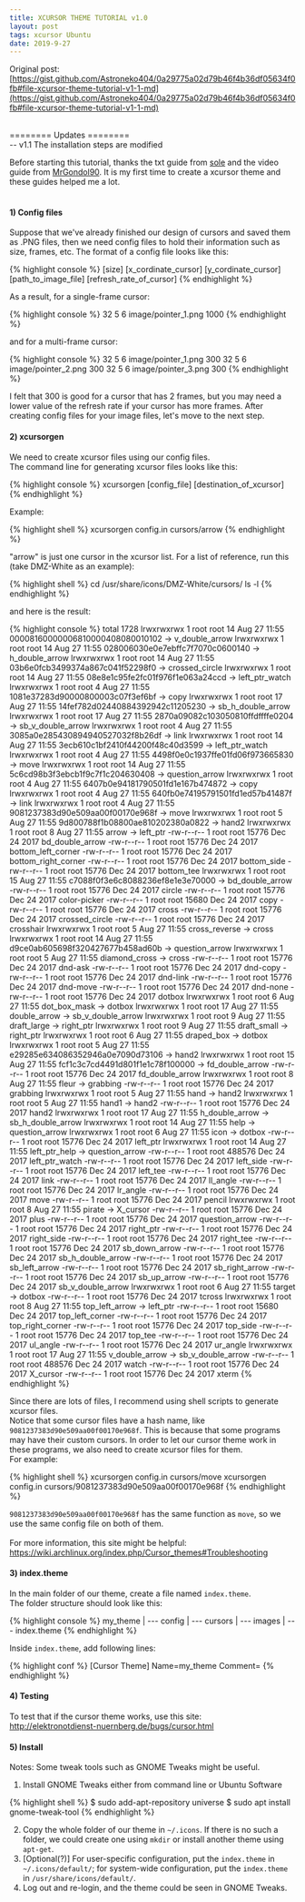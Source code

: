 ```yaml
---
title: XCURSOR THEME TUTORIAL v1.0
layout: post
tags: xcursor Ubuntu
date: 2019-9-27
---
```


Original post: <br/>
[https://gist.github.com/Astroneko404/0a29775a02d79b46f4b36df05634f0fb#file-xcursor-theme-tutorial-v1-1-md](https://gist.github.com/Astroneko404/0a29775a02d79b46f4b36df05634f0fb#file-xcursor-theme-tutorial-v1-1-md)
<br/><br/>

======== Updates ========<br/>
-- v1.1 The installation steps are modified<br/>

Before starting this tutorial, thanks the txt guide from [sole](https://gist.github.com/sole/571812) and the video guide from [MrGondol90](https://www.youtube.com/watch?v=cH1zij5yM9I&t=157s). It is my first time to create a xcursor theme and these guides helped me a lot.<br/><br/>

#### 1) Config files
Suppose that we've already finished our design of cursors and saved them as .PNG files, then we need config files to hold their information such as size, frames, etc.
The format of a config file looks like this:

{% highlight console %}
[size] [x_cordinate_cursor] [y_cordinate_cursor] [path_to_image_file] [refresh_rate_of_cursor]
{% endhighlight %}

As a result, for a single-frame cursor:

{% highlight console %}
32 5 6 image/pointer_1.png 1000
{% endhighlight %}

and for a multi-frame cursor:

{% highlight console %}
32 5 6 image/pointer_1.png 300
32 5 6 image/pointer_2.png 300
32 5 6 image/pointer_3.png 300
{% endhighlight %}

I felt that 300 is good for a cursor that has 2 frames, but you may need a lower value of the refresh rate if your cursor has more frames. After creating config files for your image files, let's move to the next step.

#### 2) xcursorgen
We need to create xcursor files using our config files.<br/>
The command line for generating xcursor files looks like this:

{% highlight console %}
xcursorgen [config_file] [destination_of_xcursor]
{% endhighlight %}

Example:

{% highlight shell %}
xcursorgen config.in cursors/arrow
{% endhighlight %}

"arrow" is just one cursor in the xcursor list. For a list of reference, run this (take DMZ-White as an example):

{% highlight shell %}
cd /usr/share/icons/DMZ-White/cursors/
ls -l
{% endhighlight %}

and here is the result:

{% highlight console %}
total 1728
lrwxrwxrwx 1 root root     14 Aug 27 11:55 00008160000006810000408080010102 -> v_double_arrow
lrwxrwxrwx 1 root root     14 Aug 27 11:55 028006030e0e7ebffc7f7070c0600140 -> h_double_arrow
lrwxrwxrwx 1 root root     14 Aug 27 11:55 03b6e0fcb3499374a867c041f52298f0 -> crossed_circle
lrwxrwxrwx 1 root root     14 Aug 27 11:55 08e8e1c95fe2fc01f976f1e063a24ccd -> left_ptr_watch
lrwxrwxrwx 1 root root      4 Aug 27 11:55 1081e37283d90000800003c07f3ef6bf -> copy
lrwxrwxrwx 1 root root     17 Aug 27 11:55 14fef782d02440884392942c11205230 -> sb_h_double_arrow
lrwxrwxrwx 1 root root     17 Aug 27 11:55 2870a09082c103050810ffdffffe0204 -> sb_v_double_arrow
lrwxrwxrwx 1 root root      4 Aug 27 11:55 3085a0e285430894940527032f8b26df -> link
lrwxrwxrwx 1 root root     14 Aug 27 11:55 3ecb610c1bf2410f44200f48c40d3599 -> left_ptr_watch
lrwxrwxrwx 1 root root      4 Aug 27 11:55 4498f0e0c1937ffe01fd06f973665830 -> move
lrwxrwxrwx 1 root root     14 Aug 27 11:55 5c6cd98b3f3ebcb1f9c7f1c204630408 -> question_arrow
lrwxrwxrwx 1 root root      4 Aug 27 11:55 6407b0e94181790501fd1e167b474872 -> copy
lrwxrwxrwx 1 root root      4 Aug 27 11:55 640fb0e74195791501fd1ed57b41487f -> link
lrwxrwxrwx 1 root root      4 Aug 27 11:55 9081237383d90e509aa00f00170e968f -> move
lrwxrwxrwx 1 root root      5 Aug 27 11:55 9d800788f1b08800ae810202380a0822 -> hand2
lrwxrwxrwx 1 root root      8 Aug 27 11:55 arrow -> left_ptr
-rw-r--r-- 1 root root  15776 Dec 24  2017 bd_double_arrow
-rw-r--r-- 1 root root  15776 Dec 24  2017 bottom_left_corner
-rw-r--r-- 1 root root  15776 Dec 24  2017 bottom_right_corner
-rw-r--r-- 1 root root  15776 Dec 24  2017 bottom_side
-rw-r--r-- 1 root root  15776 Dec 24  2017 bottom_tee
lrwxrwxrwx 1 root root     15 Aug 27 11:55 c7088f0f3e6c8088236ef8e1e3e70000 -> bd_double_arrow
-rw-r--r-- 1 root root  15776 Dec 24  2017 circle
-rw-r--r-- 1 root root  15776 Dec 24  2017 color-picker
-rw-r--r-- 1 root root  15680 Dec 24  2017 copy
-rw-r--r-- 1 root root  15776 Dec 24  2017 cross
-rw-r--r-- 1 root root  15776 Dec 24  2017 crossed_circle
-rw-r--r-- 1 root root  15776 Dec 24  2017 crosshair
lrwxrwxrwx 1 root root      5 Aug 27 11:55 cross_reverse -> cross
lrwxrwxrwx 1 root root     14 Aug 27 11:55 d9ce0ab605698f320427677b458ad60b -> question_arrow
lrwxrwxrwx 1 root root      5 Aug 27 11:55 diamond_cross -> cross
-rw-r--r-- 1 root root  15776 Dec 24  2017 dnd-ask
-rw-r--r-- 1 root root  15776 Dec 24  2017 dnd-copy
-rw-r--r-- 1 root root  15776 Dec 24  2017 dnd-link
-rw-r--r-- 1 root root  15776 Dec 24  2017 dnd-move
-rw-r--r-- 1 root root  15776 Dec 24  2017 dnd-none
-rw-r--r-- 1 root root  15776 Dec 24  2017 dotbox
lrwxrwxrwx 1 root root      6 Aug 27 11:55 dot_box_mask -> dotbox
lrwxrwxrwx 1 root root     17 Aug 27 11:55 double_arrow -> sb_v_double_arrow
lrwxrwxrwx 1 root root      9 Aug 27 11:55 draft_large -> right_ptr
lrwxrwxrwx 1 root root      9 Aug 27 11:55 draft_small -> right_ptr
lrwxrwxrwx 1 root root      6 Aug 27 11:55 draped_box -> dotbox
lrwxrwxrwx 1 root root      5 Aug 27 11:55 e29285e634086352946a0e7090d73106 -> hand2
lrwxrwxrwx 1 root root     15 Aug 27 11:55 fcf1c3c7cd4491d801f1e1c78f100000 -> fd_double_arrow
-rw-r--r-- 1 root root  15776 Dec 24  2017 fd_double_arrow
lrwxrwxrwx 1 root root      8 Aug 27 11:55 fleur -> grabbing
-rw-r--r-- 1 root root  15776 Dec 24  2017 grabbing
lrwxrwxrwx 1 root root      5 Aug 27 11:55 hand -> hand2
lrwxrwxrwx 1 root root      5 Aug 27 11:55 hand1 -> hand2
-rw-r--r-- 1 root root  15776 Dec 24  2017 hand2
lrwxrwxrwx 1 root root     17 Aug 27 11:55 h_double_arrow -> sb_h_double_arrow
lrwxrwxrwx 1 root root     14 Aug 27 11:55 help -> question_arrow
lrwxrwxrwx 1 root root      6 Aug 27 11:55 icon -> dotbox
-rw-r--r-- 1 root root  15776 Dec 24  2017 left_ptr
lrwxrwxrwx 1 root root     14 Aug 27 11:55 left_ptr_help -> question_arrow
-rw-r--r-- 1 root root 488576 Dec 24  2017 left_ptr_watch
-rw-r--r-- 1 root root  15776 Dec 24  2017 left_side
-rw-r--r-- 1 root root  15776 Dec 24  2017 left_tee
-rw-r--r-- 1 root root  15776 Dec 24  2017 link
-rw-r--r-- 1 root root  15776 Dec 24  2017 ll_angle
-rw-r--r-- 1 root root  15776 Dec 24  2017 lr_angle
-rw-r--r-- 1 root root  15776 Dec 24  2017 move
-rw-r--r-- 1 root root  15776 Dec 24  2017 pencil
lrwxrwxrwx 1 root root      8 Aug 27 11:55 pirate -> X_cursor
-rw-r--r-- 1 root root  15776 Dec 24  2017 plus
-rw-r--r-- 1 root root  15776 Dec 24  2017 question_arrow
-rw-r--r-- 1 root root  15776 Dec 24  2017 right_ptr
-rw-r--r-- 1 root root  15776 Dec 24  2017 right_side
-rw-r--r-- 1 root root  15776 Dec 24  2017 right_tee
-rw-r--r-- 1 root root  15776 Dec 24  2017 sb_down_arrow
-rw-r--r-- 1 root root  15776 Dec 24  2017 sb_h_double_arrow
-rw-r--r-- 1 root root  15776 Dec 24  2017 sb_left_arrow
-rw-r--r-- 1 root root  15776 Dec 24  2017 sb_right_arrow
-rw-r--r-- 1 root root  15776 Dec 24  2017 sb_up_arrow
-rw-r--r-- 1 root root  15776 Dec 24  2017 sb_v_double_arrow
lrwxrwxrwx 1 root root      6 Aug 27 11:55 target -> dotbox
-rw-r--r-- 1 root root  15776 Dec 24  2017 tcross
lrwxrwxrwx 1 root root      8 Aug 27 11:55 top_left_arrow -> left_ptr
-rw-r--r-- 1 root root  15680 Dec 24  2017 top_left_corner
-rw-r--r-- 1 root root  15776 Dec 24  2017 top_right_corner
-rw-r--r-- 1 root root  15776 Dec 24  2017 top_side
-rw-r--r-- 1 root root  15776 Dec 24  2017 top_tee
-rw-r--r-- 1 root root  15776 Dec 24  2017 ul_angle
-rw-r--r-- 1 root root  15776 Dec 24  2017 ur_angle
lrwxrwxrwx 1 root root     17 Aug 27 11:55 v_double_arrow -> sb_v_double_arrow
-rw-r--r-- 1 root root 488576 Dec 24  2017 watch
-rw-r--r-- 1 root root  15776 Dec 24  2017 X_cursor
-rw-r--r-- 1 root root  15776 Dec 24  2017 xterm
{% endhighlight %}

Since there are lots of files, I recommend using shell scripts to generate xcursor files.<br/>
Notice that some cursor files have a hash name, like `9081237383d90e509aa00f00170e968f`.
This is because that some programs may have their custom cursors.
In order to let our cursor theme work in these programs, we also need to create xcursor files for them.<br/>
For example:

{% highlight shell %}
xcursorgen config.in cursors/move
xcursorgen config.in cursors/9081237383d90e509aa00f00170e968f
{% endhighlight %}

`9081237383d90e509aa00f00170e968f` has the same function as `move`, so we use the same config file on both of them.<br/><br/>
For more information, this site might be helpful:<br/>
https://wiki.archlinux.org/index.php/Cursor_themes#Troubleshooting

#### 3) index.theme
In the main folder of our theme, create a file named `index.theme`.<br/>
The folder structure should look like this:

{% highlight console %}
my_theme
  |
  --- config
  |
  --- cursors
  |
  --- images
  |
  --- index.theme
{% endhighlight %}

Inside `index.theme`, add following lines:

{% highlight conf %}
[Cursor Theme]
Name=my_theme
Comment=
{% endhighlight %}

#### 4) Testing
To test that if the cursor theme works, use this site:<br/>
http://elektronotdienst-nuernberg.de/bugs/cursor.html

#### 5) Install
Notes: Some tweak tools such as GNOME Tweaks might be useful.<br/>
1. Install GNOME Tweaks either from command line or Ubuntu Software

{% highlight shell %}
$ sudo add-apt-repository universe
$ sudo apt install gnome-tweak-tool
{% endhighlight %}

2. Copy the whole folder of our theme in `~/.icons`. If there is no such a folder, we could create one using `mkdir` or install another theme using `apt-get`.
3. \[Optional(?)\] For user-specific configuration, put the `index.theme` in `~/.icons/default/`; for system-wide configuration, put the `index.theme` in `/usr/share/icons/default/`.
4. Log out and re-login, and the theme could be seen in GNOME Tweaks.
